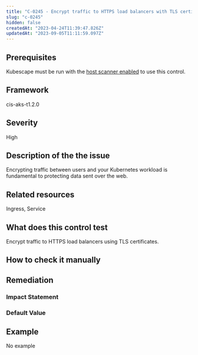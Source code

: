 ```yaml
---
title: "C-0245 - Encrypt traffic to HTTPS load balancers with TLS certificates"
slug: "c-0245"
hidden: false
createdAt: "2023-04-24T11:39:47.826Z"
updatedAt: "2023-09-05T11:11:59.097Z"
---
```

## Prerequisites
Kubescape must be run with the [host scanner enabled](../scanning.md#the-host-scanner) to use this control.
## Framework
cis-aks-t1.2.0
## Severity
High
## Description of the the issue
Encrypting traffic between users and your Kubernetes workload is fundamental to protecting data sent over the web.
## Related resources
Ingress, Service
## What does this control test
Encrypt traffic to HTTPS load balancers using TLS certificates.
## How to check it manually

## Remediation

### Impact Statement

### Default Value

## Example
No example